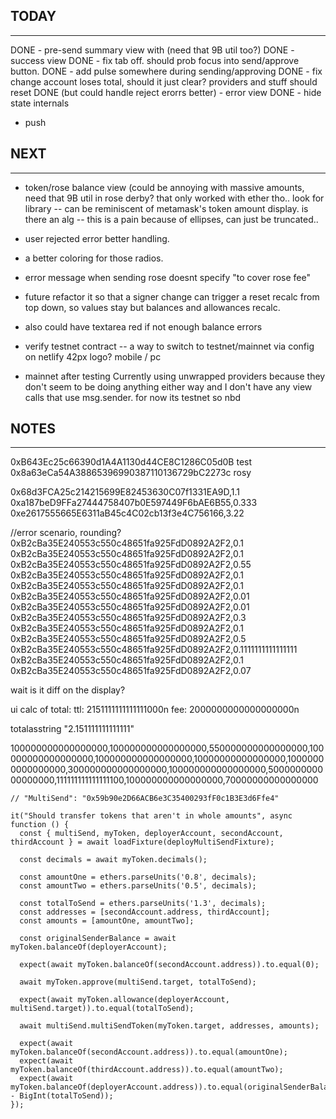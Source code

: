 
## TODAY
----------------
DONE - pre-send summary view with (need that 9B util too?)
DONE - success view
DONE - fix tab off. should prob focus into send/approve button.
DONE - add pulse somewhere during sending/approving
DONE - fix change account loses total, should it just clear? providers and stuff should reset
DONE (but could handle reject erorrs better) - error view
DONE - hide state internals 
- push

## NEXT
----------------
- token/rose balance view (could be annoying with massive amounts, need that 9B util in rose derby? that only worked with ether tho.. look for library
-- can be reminiscent of metamask's token amount display. is there an alg
-- this is a pain because of ellipses, can just be truncated..
- user rejected error better handling.
- a better coloring for those radios.
- error message when sending rose doesnt specify "to cover rose fee"

- future refactor it so that a signer change can trigger a reset recalc from top down, so values stay but balances and allowances recalc.
- also could have textarea red if not enough balance errors

- verify testnet contract
-- a way to switch to testnet/mainnet via config on netlify
42px logo? mobile / pc
- mainnet after testing
  Currently using unwrapped providers because they don't seem to be
  doing anything either way and I don't have any view calls that use
  msg.sender. for now its testnet so nbd


## NOTES
---------------
0xB643Ec25c66390d1A4A1130d44CE8C1286C05d0B test
0x8a63eCa54A38865396990387110136729bC2273c rosy

0x68d3FCA25c214215699E82453630C07f1331EA9D,1.1
0xa187beD9FFa27444758407b0E597449F6bAE6B55,0.333
0xe2617555665E6311aB45c4C02cb13f3e4C756166,3.22


//error scenario, rounding?
0xB2cBa35E240553c550c48651fa925FdD0892A2F2,0.1
0xB2cBa35E240553c550c48651fa925FdD0892A2F2,0.1
0xB2cBa35E240553c550c48651fa925FdD0892A2F2,0.55
0xB2cBa35E240553c550c48651fa925FdD0892A2F2,0.1
0xB2cBa35E240553c550c48651fa925FdD0892A2F2,0.1
0xB2cBa35E240553c550c48651fa925FdD0892A2F2,0.01
0xB2cBa35E240553c550c48651fa925FdD0892A2F2,0.01
0xB2cBa35E240553c550c48651fa925FdD0892A2F2,0.3
0xB2cBa35E240553c550c48651fa925FdD0892A2F2,0.1
0xB2cBa35E240553c550c48651fa925FdD0892A2F2,0.5
0xB2cBa35E240553c550c48651fa925FdD0892A2F2,0.1111111111111111
0xB2cBa35E240553c550c48651fa925FdD0892A2F2,0.1
0xB2cBa35E240553c550c48651fa925FdD0892A2F2,0.07

wait is it diff on the display?

ui calc of total:
ttl: 2151111111111111000n
fee: 2000000000000000000n

totalasstring
"2.151111111111111"

100000000000000000,100000000000000000,550000000000000000,100000000000000000,100000000000000000,10000000000000000,10000000000000000,300000000000000000,100000000000000000,500000000000000000,111111111111111100,100000000000000000,70000000000000000

    // "MultiSend": "0x59b90e2D66ACB6e3C35400293fF0c1B3E3d6Ffe4"

    it("Should transfer tokens that aren't in whole amounts", async function () {
      const { multiSend, myToken, deployerAccount, secondAccount, thirdAccount } = await loadFixture(deployMultiSendFixture);
      
      const decimals = await myToken.decimals();

      const amountOne = ethers.parseUnits('0.8', decimals);
      const amountTwo = ethers.parseUnits('0.5', decimals);

      const totalToSend = ethers.parseUnits('1.3', decimals);
      const addresses = [secondAccount.address, thirdAccount];
      const amounts = [amountOne, amountTwo];

      const originalSenderBalance = await myToken.balanceOf(deployerAccount);

      expect(await myToken.balanceOf(secondAccount.address)).to.equal(0);

      await myToken.approve(multiSend.target, totalToSend);
     
      expect(await myToken.allowance(deployerAccount, multiSend.target)).to.equal(totalToSend);

      await multiSend.multiSendToken(myToken.target, addresses, amounts);

      expect(await myToken.balanceOf(secondAccount.address)).to.equal(amountOne);
      expect(await myToken.balanceOf(thirdAccount.address)).to.equal(amountTwo);
      expect(await myToken.balanceOf(deployerAccount.address)).to.equal(originalSenderBalance - BigInt(totalToSend));
    });
